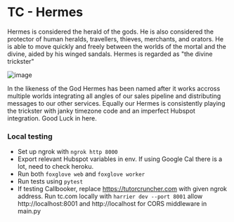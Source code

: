 # TC - Hermes

Hermes is considered the herald of the gods. He is also considered the protector of human heralds, travellers, thieves, merchants, and orators. He is able to move quickly and freely between the worlds of the mortal and the divine, aided by his winged sandals. Hermes is regarded as "the divine trickster"

![image](https://user-images.githubusercontent.com/61923868/187387693-6169bb33-618a-43d0-8e66-b98ce8a15c1d.png)

In the likeness of the God Hermes has been named after it works accross multiple worlds integrating all angles of our sales pipeline and distributing messages to our other services. Equally our Hermes is consistently playing the trickster with janky timezone code and an imperfect Hubspot integration. Good Luck in here.


### Local testing
- Set up ngrok with ```ngrok http 8000```
- Export relevant Hubspot variables in env. If using Google Cal there is a lot, need to check heroku.
- Run both ```foxglove web``` and ```foxglove worker```
- Run tests using ```pytest```
- If testing Callbooker, replace https://tutorcruncher.com with given ngrok address. Run tc.com locally with ```harrier dev --port 8001``` allow http://localhost:8001 and http://localhost for CORS middleware in main.py
  

